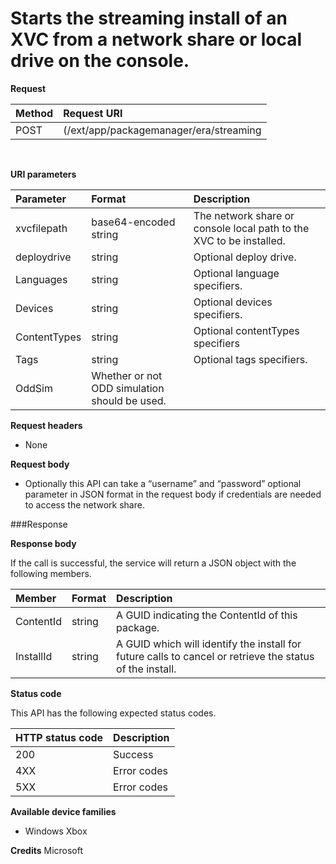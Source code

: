 # Starts the streaming install of an XVC from a network share or local drive on the console.


**Request**

Method      | Request URI
:------     | :------
POST | (/ext/app/packagemanager/era/streaming
<br />

**URI parameters**

Parameter      |  Format |  Description
:------     | :-----  | :-----
xvcfilepath  | base64-encoded string | The network share or console local path to the XVC to be installed.
deploydrive | string | Optional deploy drive.
Languages | string  | Optional language specifiers.
Devices | string | Optional devices specifiers.
ContentTypes | string | Optional contentTypes specifiers
Tags | string | Optional tags specifiers.
OddSim | Whether or not ODD simulation should be used.

**Request headers**

- None

**Request body**

- Optionally this API can take a “username” and “password” optional parameter in JSON format in the request body if credentials are needed to access the network share.

###Response

**Response body**

If the call is successful, the service will return a JSON object with the following members.

Member      |  Format |  Description
:------     | :-----  | :-----
ContentId  | string | A GUID indicating the ContentId of this package.
InstallId | string | A GUID which will identify the install for future calls to cancel or retrieve the status of the install.

**Status code**

This API has the following expected status codes.

HTTP status code      | Description
:------     | :-----
200 | Success
4XX | Error codes
5XX | Error codes


**Available device families**

* Windows Xbox

**Credits**
Microsoft